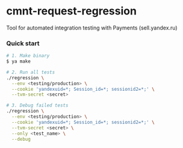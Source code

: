 # cmnt-request-regression
Tool for automated integration testing with Payments (sell.yandex.ru)

### Quick start
```bash
# 1. Make binary
$ ya make

# 2. Run all tests
./regression \
  --env <testing/production> \
  --cookie 'yandexuid=*; Session_id=*; sessionid2=*;' \
  --tvm-secret <secret>

# 3. Debug failed tests
./regression \
  --env <testing/production> \
  --cookie 'yandexuid=*; Session_id=*; sessionid2=*;' \
  --tvm-secret <secret> \
  --only <test_name> \
  --debug
```
